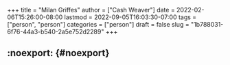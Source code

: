 +++
title = "Milan Griffes"
author = ["Cash Weaver"]
date = 2022-02-06T15:26:00-08:00
lastmod = 2022-09-05T16:03:30-07:00
tags = ["person", "person"]
categories = ["person"]
draft = false
slug = "1b788031-6f76-44a3-b540-2a5e752d2289"
+++

## :noexport: {#noexport}
